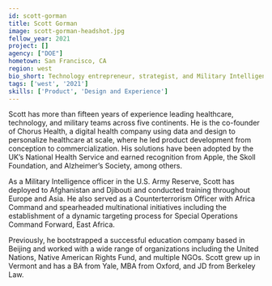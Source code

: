 ```yaml
---
id: scott-gorman
title: Scott Gorman
image: scott-gorman-headshot.jpg
fellow_year: 2021
project: []
agency: ["DOE"]
hometown: San Francisco, CA
region: west
bio_short: Technology entrepreneur, strategist, and Military Intelligence officer with experience across healthcare, law, and national security.
tags: ['west', '2021']
skills: ['Product', 'Design and Experience']
---
```

Scott has more than fifteen years of experience leading healthcare, technology, and military teams across five continents. He is the co-founder of Chorus Health, a digital health company using data and design to personalize healthcare at scale, where he led product development from conception to commercialization. His solutions have been adopted by the UK’s National Health Service and earned recognition from Apple, the Skoll Foundation, and Alzheimer’s Society, among others.

As a Military Intelligence officer in the U.S. Army Reserve, Scott has deployed to Afghanistan and Djibouti and conducted training throughout Europe and Asia. He also served as a Counterterrorism Officer with Africa Command and spearheaded multinational initiatives including the establishment of a dynamic targeting process for Special Operations Command Forward, East Africa.

Previously, he bootstrapped a successful education company based in Beijing and worked with a wide range of organizations including the United Nations, Native American Rights Fund, and multiple NGOs. Scott grew up in Vermont and has a BA from Yale, MBA from Oxford, and JD from Berkeley Law.
